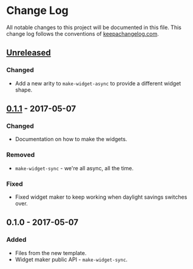 # Change Log
All notable changes to this project will be documented in this file. This change log follows the conventions of [keepachangelog.com](http://keepachangelog.com/).

## [Unreleased]
### Changed
- Add a new arity to `make-widget-async` to provide a different widget shape.

## [0.1.1] - 2017-05-07
### Changed
- Documentation on how to make the widgets.

### Removed
- `make-widget-sync` - we're all async, all the time.

### Fixed
- Fixed widget maker to keep working when daylight savings switches over.

## 0.1.0 - 2017-05-07
### Added
- Files from the new template.
- Widget maker public API - `make-widget-sync`.

[Unreleased]: https://github.com/your-name/interpol/compare/0.1.1...HEAD
[0.1.1]: https://github.com/your-name/interpol/compare/0.1.0...0.1.1
